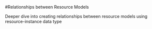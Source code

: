 
#Relationships between Resource Models

Deeper dive into creating relationships between resource models using resource-instance data type